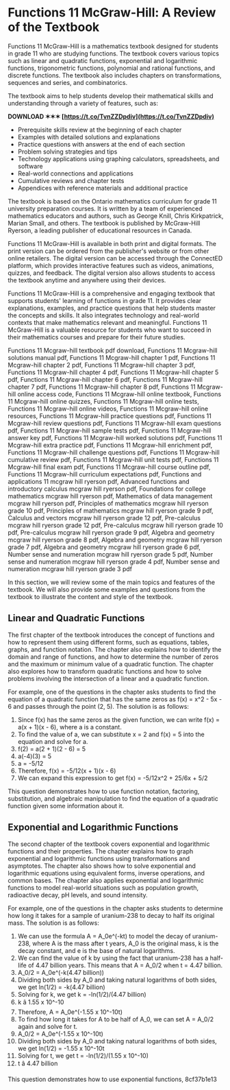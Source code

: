 
 
# Functions 11 McGraw-Hill: A Review of the Textbook
 
Functions 11 McGraw-Hill is a mathematics textbook designed for students in grade 11 who are studying functions. The textbook covers various topics such as linear and quadratic functions, exponential and logarithmic functions, trigonometric functions, polynomial and rational functions, and discrete functions. The textbook also includes chapters on transformations, sequences and series, and combinatorics.
 
The textbook aims to help students develop their mathematical skills and understanding through a variety of features, such as:
 
**DOWNLOAD ✶✶✶ [https://t.co/TvnZZDpdiv](https://t.co/TvnZZDpdiv)**


 
- Prerequisite skills review at the beginning of each chapter
- Examples with detailed solutions and explanations
- Practice questions with answers at the end of each section
- Problem solving strategies and tips
- Technology applications using graphing calculators, spreadsheets, and software
- Real-world connections and applications
- Cumulative reviews and chapter tests
- Appendices with reference materials and additional practice

The textbook is based on the Ontario mathematics curriculum for grade 11 university preparation courses. It is written by a team of experienced mathematics educators and authors, such as George Knill, Chris Kirkpatrick, Marian Small, and others. The textbook is published by McGraw-Hill Ryerson, a leading publisher of educational resources in Canada.
 
Functions 11 McGraw-Hill is available in both print and digital formats. The print version can be ordered from the publisher's website or from other online retailers. The digital version can be accessed through the ConnectED platform, which provides interactive features such as videos, animations, quizzes, and feedback. The digital version also allows students to access the textbook anytime and anywhere using their devices.
 
Functions 11 McGraw-Hill is a comprehensive and engaging textbook that supports students' learning of functions in grade 11. It provides clear explanations, examples, and practice questions that help students master the concepts and skills. It also integrates technology and real-world contexts that make mathematics relevant and meaningful. Functions 11 McGraw-Hill is a valuable resource for students who want to succeed in their mathematics courses and prepare for their future studies.
 
Functions 11 Mcgraw-hill textbook pdf download,  Functions 11 Mcgraw-hill solutions manual pdf,  Functions 11 Mcgraw-hill chapter 1 pdf,  Functions 11 Mcgraw-hill chapter 2 pdf,  Functions 11 Mcgraw-hill chapter 3 pdf,  Functions 11 Mcgraw-hill chapter 4 pdf,  Functions 11 Mcgraw-hill chapter 5 pdf,  Functions 11 Mcgraw-hill chapter 6 pdf,  Functions 11 Mcgraw-hill chapter 7 pdf,  Functions 11 Mcgraw-hill chapter 8 pdf,  Functions 11 Mcgraw-hill online access code,  Functions 11 Mcgraw-hill online textbook,  Functions 11 Mcgraw-hill online quizzes,  Functions 11 Mcgraw-hill online tests,  Functions 11 Mcgraw-hill online videos,  Functions 11 Mcgraw-hill online resources,  Functions 11 Mcgraw-hill practice questions pdf,  Functions 11 Mcgraw-hill review questions pdf,  Functions 11 Mcgraw-hill exam questions pdf,  Functions 11 Mcgraw-hill sample tests pdf,  Functions 11 Mcgraw-hill answer key pdf,  Functions 11 Mcgraw-hill worked solutions pdf,  Functions 11 Mcgraw-hill extra practice pdf,  Functions 11 Mcgraw-hill enrichment pdf,  Functions 11 Mcgraw-hill challenge questions pdf,  Functions 11 Mcgraw-hill cumulative review pdf,  Functions 11 Mcgraw-hill unit tests pdf,  Functions 11 Mcgraw-hill final exam pdf,  Functions 11 Mcgraw-hill course outline pdf,  Functions 11 Mcgraw-hill curriculum expectations pdf,  Functions and applications 11 mcgraw hill ryerson pdf,  Advanced functions and introductory calculus mcgraw hill ryerson pdf,  Foundations for college mathematics mcgraw hill ryerson pdf,  Mathematics of data management mcgraw hill ryerson pdf,  Principles of mathematics mcgraw hill ryerson grade 10 pdf,  Principles of mathematics mcgraw hill ryerson grade 9 pdf,  Calculus and vectors mcgraw hill ryerson grade 12 pdf,  Pre-calculus mcgraw hill ryerson grade 12 pdf,  Pre-calculus mcgraw hill ryerson grade 10 pdf,  Pre-calculus mcgraw hill ryerson grade 9 pdf,  Algebra and geometry mcgraw hill ryerson grade 8 pdf,  Algebra and geometry mcgraw hill ryerson grade 7 pdf,  Algebra and geometry mcgraw hill ryerson grade 6 pdf,  Number sense and numeration mcgraw hill ryerson grade 5 pdf,  Number sense and numeration mcgraw hill ryerson grade 4 pdf,  Number sense and numeration mcgraw hill ryerson grade 3 pdf
  
In this section, we will review some of the main topics and features of the textbook. We will also provide some examples and questions from the textbook to illustrate the content and style of the textbook.
 
## Linear and Quadratic Functions
 
The first chapter of the textbook introduces the concept of functions and how to represent them using different forms, such as equations, tables, graphs, and function notation. The chapter also explains how to identify the domain and range of functions, and how to determine the number of zeros and the maximum or minimum value of a quadratic function. The chapter also explores how to transform quadratic functions and how to solve problems involving the intersection of a linear and a quadratic function.
 
For example, one of the questions in the chapter asks students to find the equation of a quadratic function that has the same zeros as f(x) = x^2 - 5x - 6 and passes through the point (2, 5). The solution is as follows:

1. Since f(x) has the same zeros as the given function, we can write f(x) = a(x + 1)(x - 6), where a is a constant.
2. To find the value of a, we can substitute x = 2 and f(x) = 5 into the equation and solve for a.
3. f(2) = a(2 + 1)(2 - 6) = 5
4. a(-4)(3) = 5
5. a = -5/12
6. Therefore, f(x) = -5/12(x + 1)(x - 6)
7. We can expand this expression to get f(x) = -5/12x^2 + 25/6x + 5/2

This question demonstrates how to use function notation, factoring, substitution, and algebraic manipulation to find the equation of a quadratic function given some information about it.
 
## Exponential and Logarithmic Functions
 
The second chapter of the textbook covers exponential and logarithmic functions and their properties. The chapter explains how to graph exponential and logarithmic functions using transformations and asymptotes. The chapter also shows how to solve exponential and logarithmic equations using equivalent forms, inverse operations, and common bases. The chapter also applies exponential and logarithmic functions to model real-world situations such as population growth, radioactive decay, pH levels, and sound intensity.
 
For example, one of the questions in the chapter asks students to determine how long it takes for a sample of uranium-238 to decay to half its original mass. The solution is as follows:

1. We can use the formula A = A\_0e^(-kt) to model the decay of uranium-238, where A is the mass after t years, A\_0 is the original mass, k is the decay constant, and e is the base of natural logarithms.
2. We can find the value of k by using the fact that uranium-238 has a half-life of 4.47 billion years. This means that A = A\_0/2 when t = 4.47 billion.
3. A\_0/2 = A\_0e^(-k(4.47 billion))
4. Dividing both sides by A\_0 and taking natural logarithms of both sides, we get ln(1/2) = -k(4.47 billion)
5. Solving for k, we get k = -ln(1/2)/(4.47 billion)
6. k â 1.55 x 10^-10
7. Therefore, A = A\_0e^(-1.55 x 10^-10t)
8. To find how long it takes for A to be half of A\_0, we can set A = A\_0/2 again and solve for t.
9. A\_0/2 = A\_0e^(-1.55 x 10^-10t)
10. Dividing both sides by A\_0 and taking natural logarithms of both sides, we get ln(1/2) = -1.55 x 10^-10t
11. Solving for t, we get t = -ln(1/2)/(1.55 x 10^-10)
12. t â 4.47 billion

This question demonstrates how to use exponential functions,
 8cf37b1e13
 
